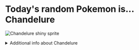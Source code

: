 # Today's random Pokemon is... Chandelure

![Chandelure shiny sprite](https://raw.githubusercontent.com/PokeAPI/sprites/master/sprites/pokemon/shiny/609.png)

<details>
<summary>Additional info about Chandelure</summary>

| srpite type | image |
|------|------|
| back_default | ![Chandelure back_default sprite](https://raw.githubusercontent.com/PokeAPI/sprites/master/sprites/pokemon/back/609.png) |
| back_shiny | ![Chandelure back_shiny sprite](https://raw.githubusercontent.com/PokeAPI/sprites/master/sprites/pokemon/back/shiny/609.png) |
| front_default | ![Chandelure front_default sprite](https://raw.githubusercontent.com/PokeAPI/sprites/master/sprites/pokemon/609.png) | </details>